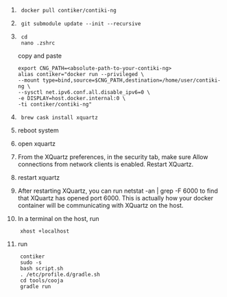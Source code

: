 1. ```
    docker pull contiker/contiki-ng
    ```

2. ```
    git submodule update --init --recursive 
    ```
3. ```
    cd
    nano .zshrc
    ```
    copy and paste
    ```
    export CNG_PATH=<absolute-path-to-your-contiki-ng>
    alias contiker="docker run --privileged \
    --mount type=bind,source=$CNG_PATH,destination=/home/user/contiki-ng \
    --sysctl net.ipv6.conf.all.disable_ipv6=0 \
    -e DISPLAY=host.docker.internal:0 \
    -ti contiker/contiki-ng"
    ```
4. ```
    brew cask install xquartz
    ```
5. reboot system
6. open xquartz
7. From the XQuartz preferences, in the security tab, make sure Allow 
connections from network clients is enabled. Restart XQuartz.
8. restart xquartz
9. After restarting XQuartz, you can run netstat -an | grep -F 6000 to 
find that XQuartz has opened port 6000. This is actually how your docker container will be communicating with XQuartz on the host.
10. In a terminal on the host, run 
```
    xhost +localhost
```
11. run
```
    contiker
    sudo -s
    bash script.sh
    . /etc/profile.d/gradle.sh
    cd tools/cooja
    gradle run
```
